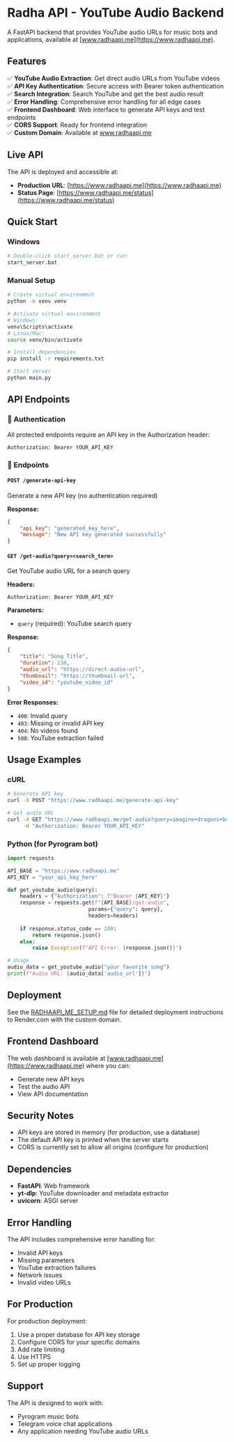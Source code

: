 # Radha API - YouTube Audio Backend

A FastAPI backend that provides YouTube audio URLs for music bots and applications, available at [www.radhaapi.me](https://www.radhaapi.me).

## Features

✅ **YouTube Audio Extraction**: Get direct audio URLs from YouTube videos  
✅ **API Key Authentication**: Secure access with Bearer token authentication  
✅ **Search Integration**: Search YouTube and get the best audio result  
✅ **Error Handling**: Comprehensive error handling for all edge cases  
✅ **Frontend Dashboard**: Web interface to generate API keys and test endpoints  
✅ **CORS Support**: Ready for frontend integration  
✅ **Custom Domain**: Available at www.radhaapi.me

## Live API

The API is deployed and accessible at:
- **Production URL**: [https://www.radhaapi.me](https://www.radhaapi.me)
- **Status Page**: [https://www.radhaapi.me/status](https://www.radhaapi.me/status)

## Quick Start

### Windows
```bash
# Double-click start_server.bat or run:
start_server.bat
```

### Manual Setup
```bash
# Create virtual environment
python -m venv venv

# Activate virtual environment
# Windows:
venv\Scripts\activate
# Linux/Mac:
source venv/bin/activate

# Install dependencies
pip install -r requirements.txt

# Start server
python main.py
```

## API Endpoints

### 🔐 Authentication
All protected endpoints require an API key in the Authorization header:
```
Authorization: Bearer YOUR_API_KEY
```

### 📡 Endpoints

#### `POST /generate-api-key`
Generate a new API key (no authentication required)

**Response:**
```json
{
    "api_key": "generated_key_here",
    "message": "New API key generated successfully"
}
```

#### `GET /get-audio?query=<search_term>`
Get YouTube audio URL for a search query

**Headers:**
```
Authorization: Bearer YOUR_API_KEY
```

**Parameters:**
- `query` (required): YouTube search query

**Response:**
```json
{
    "title": "Song Title",
    "duration": 230,
    "audio_url": "https://direct-audio-url",
    "thumbnail": "https://thumbnail-url",
    "video_id": "youtube_video_id"
}
```

**Error Responses:**
- `400`: Invalid query
- `403`: Missing or invalid API key
- `404`: No videos found
- `500`: YouTube extraction failed

## Usage Examples

### cURL
```bash
# Generate API key
curl -X POST "https://www.radhaapi.me/generate-api-key"

# Get audio URL
curl -X GET "https://www.radhaapi.me/get-audio?query=imagine+dragons+believer" \
     -H "Authorization: Bearer YOUR_API_KEY"
```

### Python (for Pyrogram bot)
```python
import requests

API_BASE = "https://www.radhaapi.me"
API_KEY = "your_api_key_here"

def get_youtube_audio(query):
    headers = {"Authorization": f"Bearer {API_KEY}"}
    response = requests.get(f"{API_BASE}/get-audio", 
                          params={"query": query}, 
                          headers=headers)
    
    if response.status_code == 200:
        return response.json()
    else:
        raise Exception(f"API Error: {response.json()}")

# Usage
audio_data = get_youtube_audio("your favorite song")
print(f"Audio URL: {audio_data['audio_url']}")
```

## Deployment

See the [RADHAAPI_ME_SETUP.md](RADHAAPI_ME_SETUP.md) file for detailed deployment instructions to Render.com with the custom domain.

## Frontend Dashboard

The web dashboard is available at [www.radhaapi.me](https://www.radhaapi.me) where you can:
- Generate new API keys
- Test the audio API
- View API documentation

## Security Notes

- API keys are stored in memory (for production, use a database)
- The default API key is printed when the server starts
- CORS is currently set to allow all origins (configure for production)

## Dependencies

- **FastAPI**: Web framework
- **yt-dlp**: YouTube downloader and metadata extractor
- **uvicorn**: ASGI server

## Error Handling

The API includes comprehensive error handling for:
- Invalid API keys
- Missing parameters
- YouTube extraction failures
- Network issues
- Invalid video URLs

## For Production

For production deployment:
1. Use a proper database for API key storage
2. Configure CORS for your specific domains
3. Add rate limiting
4. Use HTTPS
5. Set up proper logging

## Support

The API is designed to work with:
- Pyrogram music bots
- Telegram voice chat applications
- Any application needing YouTube audio URLs
